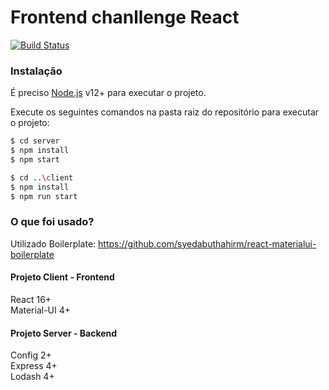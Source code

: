 # Frontend chanllenge React

[![Build Status](https://travis-ci.org/joemccann/dillinger.svg?branch=master)](https://travis-ci.org/joemccann/dillinger)

### Instalação

É preciso [Node.js](https://nodejs.org/) v12+ para executar o projeto.

Execute os seguintes comandos na pasta raiz do repositório para executar o projeto:

```sh
$ cd server
$ npm install
$ npm start

$ cd ..\client
$ npm install
$ npm run start
```

### O que foi usado?
Utilizado Boilerplate: https://github.com/syedabuthahirm/react-materialui-boilerplate

#### Projeto Client - Frontend
React 16+  
Material-UI 4+

#### Projeto Server - Backend

Config 2+  
Express 4+  
Lodash 4+